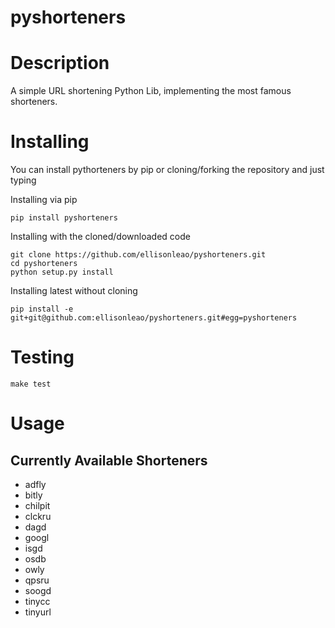 pyshorteners
============


# Description

A simple URL shortening Python Lib, implementing the most famous
shorteners.

# Installing

You can install pythorteners by pip or cloning/forking the repository
and just typing

Installing via pip

    pip install pyshorteners

Installing with the cloned/downloaded code

	git clone https://github.com/ellisonleao/pyshorteners.git
	cd pyshorteners
    python setup.py install

Installing latest without cloning

	pip install -e git+git@github.com:ellisonleao/pyshorteners.git#egg=pyshorteners


# Testing

	make test

# Usage

## Currently Available Shorteners

- adfly
- bitly
- chilpit
- clckru
- dagd
- googl
- isgd
- osdb
- owly
- qpsru
- soogd
- tinycc
- tinyurl

